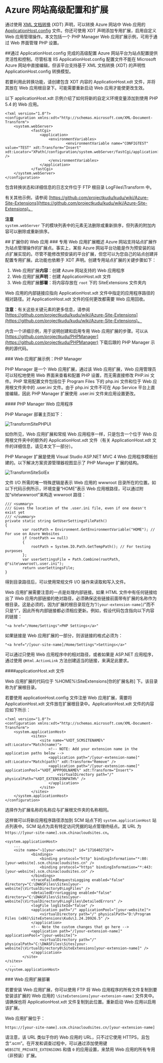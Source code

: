 <properties linkid="dev-net-transform-extend-site" urlDisplayName="Service Bus Topics" pageTitle="转换和扩展站点" metaKeywords="none" description="TBD" metaCanonical="" disqusComments="1" umbracoNaviHide="0" authors="timamm" writer="timamm" editor="mollybos" manager="paulettm" title="Transform and extend your site"/>
<tags
	ms.service="app-service-web"
	ms.date="09/16/2015"
	wacn.date=""/>

# Azure 网站高级配置和扩展

通过使用 [XML 文档转换](https://msdn.microsoft.com/zh-cn/library/dd465326.aspx) (XDT) 声明，可以转换 Azure 网站中 Web 应用的 [ApplicationHost.config](http://www.iis.net/learn/get-started/planning-your-iis-architecture/introduction-to-applicationhostconfig) 文件。你还可使用 XDT 声明添加专用扩展，启用自定义 Web 应用管理操作。本文包括一个 PHP Manager Web 应用扩展示例，可用于通过 Web 界面管理 PHP 设置。

##<a id="transform"></a>通过 ApplicationHost.config 完成的高级配置
Azure 网站平台为站点配置提供灵活性和控制。尽管标准 IIS ApplicationHost.config 配置文件不能在 Microsoft Azure 网站中直接编辑，但该平台支持基于 XML 文档转换 (XDT) 的声明性 ApplicationHost.config 转换模型。

若要利用此转换功能，请创建包含 XDT 内容的 ApplicationHost.xdt 文件，并将其放在 Web 应用根目录下。可能需要重新启动 Web 应用才能使更改生效。

以下 applicationHost.xdt 示例介绍了如何将新的自定义环境变量添加到使用 PHP 5.4 的 Web 应用。

	<?xml version="1.0"?> 
	<configuration xmlns:xdt="http://schemas.microsoft.com/XML-Document-Transform"> 
  		<system.webServer> 
    			<fastCgi>
      				<application>
         				<environmentVariables>
            					<environmentVariable name="CONFIGTEST" value="TEST" xdt:Transform="Insert" xdt:Locator="XPath(/configuration/system.webServer/fastCgi/application[contains(@fullPath,'5.4')]/environmentVariables)" />	
         				</environmentVariables>
      				</application>
    			</fastCgi> 
  		</system.webServer> 
	</configuration> 

 
包含转换状态和详细信息的日志文件位于 FTP 根目录 LogFiles\\Transform 中。

有关其他示例，请参阅 [https://github.com/projectkudu/kudu/wiki/Azure-Site-Extensions](https://github.com/projectkudu/kudu/wiki/Azure-Site-Extensions)。

**注意**<br />
`system.webServer` 下的模块列表中的元素无法删除或重新排序，但列表的附加内容可以删除或重新排序。


##<a id="extend"></a> 扩展你的 Web 应用
###<a id="overview"></a> 专用 Web 应用扩展概述
Azure 网站支持站点扩展作为站点管理操作的扩展点。事实上，某些 Azure 网站平台功能是作为预安装的站点扩展实现的。尽管不能修改预安装的平台扩展，但您可以为您自己的站点创建并配置专用扩展。此功能也依赖于 XDT 声明。创建专用站点扩展的关键步骤如下：

1. Web 应用扩展**内容**：创建 Azure 网站支持的 Web 应用程序
2. Web 应用扩展**声明**：创建 ApplicationHost.xdt 文件
3. Web 应用扩展**部署**：将内容存放在 `root` 下的 SiteExtensions 文件夹内

Web 应用的内部链接应指向 ApplicationHost.xdt 文件中指定的应用程序路径的相对路径。对 ApplicationHost.xdt 文件的任何更改都需要 Web 应用回收。

**注意**：有关这些关键元素的更多信息，请参阅 [https://github.com/projectkudu/kudu/wiki/Azure-Site-Extensions](https://github.com/projectkudu/kudu/wiki/Azure-Site-Extensions)。

内含一个详细示例，用于说明创建和启用专用 Web 应用扩展的步骤。可以从 [https://github.com/projectkudu/PHPManager](https://github.com/projectkudu/PHPManager) 下载后跟的 PHP Manager 示例的源代码。

###<a id="SiteSample"></a> Web 应用扩展示例：PHP Manager

PHP Manager 是一个 Web 应用扩展，通过该 Web 应用扩展，Web 应用管理员可以轻松地使用 Web 界面来查看和配置 PHP 设置，而无需直接修改 PHP.ini 文件。PHP 常用配置文件包括位于 Program Files 下的 php.ini 文件和位于 Web 应用根文件夹中的 .user.ini 文件。由于 php.ini 文件不可在 App Service 平台上直接编辑，因此 PHP Manager 扩展使用 .user.ini 文件来应用设置更改。

####<a id="PHPwebapp"></a> PHP Manager Web 应用程序

PHP Manager 部署主页如下：

![TransformSitePHPUI][TransformSitePHPUI]

如你所见，Web 应用扩展和常规 Web 应用程序一样，只是包含一个位于 Web 应用根文件夹中的额外的 ApplicationHost.xdt 文件（有关 ApplicationHost.xdt 文件的详细信息，请见本文下一部分）。

PHP Manager 扩展是使用 Visual Studio ASP.NET MVC 4 Web 应用程序模板创建的。以下解决方案资源管理器视图显示了 PHP Manager 扩展的结构。

![TransformSiteSolEx][TransformSiteSolEx]

文件 I/O 所需的唯一特殊逻辑是表示 Web 应用的 wwwroot 目录所在的位置。如以下代码示例所示，环境变量“HOME”表示 Web 应用根路径，可以通过附加“site\\wwwroot”来构造 wwwroot 路径：

	/// <summary>
	/// Gives the location of the .user.ini file, even if one doesn't exist yet
	/// </summary>
	private static string GetUserSettingsFilePath()
	{
    		var rootPath = Environment.GetEnvironmentVariable("HOME"); // For use on Azure Websites
    		if (rootPath == null)
    		{
        		rootPath = System.IO.Path.GetTempPath(); // For testing purposes
    		};
    		var userSettingsFile = Path.Combine(rootPath, @"site\wwwroot\.user.ini");
    		return userSettingsFile;
	} 


得到目录路径后，可以使用常规文件 I/O 操作来读取和写入文件。

Web 应用扩展需要注意的一点是处理内部链接。如果 HTML 文件中有任何链接给出了 Web 应用内部链接的绝对路径，必须确保这些链接前面带有扩展的名称作为根目录。这是必须的，因为扩展的根目录现在为“/`[your-extension-name]`/”而不只是“/”，因此所有内部链接都必须相应更新。例如，假设代码包含指向以下内容的链接：

`"<a href="/Home/Settings">PHP Settings</a>"`

如果链接是 Web 应用扩展的一部分，则该链接的格式必须为：

`"<a href="/[your-site-name]/Home/Settings">Settings</a>"`

可以通过只使用 Web 应用程序中的相对路径，或者如果是 ASP.NET 应用程序，通过使用 `@Html.ActionLink` 方法创建适当的链接，来满足此要求。

####<a id="XDT"></a>applicationHost.xdt 文件

Web 应用扩展的代码位于 %HOME%\\SiteExtensions[你的扩展名称] 下。该目录称为扩展根目录。

若要使用 applicationHost.config 文件注册 Web 应用扩展，需要将 ApplicationHost.xdt 文件放在扩展根目录中。ApplicationHost.xdt 文件的内容应如下所示：

	<?xml version="1.0"?>
	<configuration xmlns:xdt="http://schemas.microsoft.com/XML-Document-Transform">
  		<system.applicationHost>
    			<sites>
      				<site name="%XDT_SCMSITENAME%" xdt:Locator="Match(name)">
						<!-- NOTE: Add your extension name in the application paths below -->
        				<application path="/[your-extension-name]" xdt:Locator="Match(path)" xdt:Transform="Remove" />
        				<application path="/[your-extension-name]" applicationPool="%XDT_APPPOOLNAME%" xdt:Transform="Insert">
          					<virtualDirectory path="/" physicalPath="%XDT_EXTENSIONPATH%" />
        				</application>
      				</site>
    			</sites>
  		</system.applicationHost>
	</configuration>

选择作为扩展名称的名称应与扩展根文件夹的名称相同。

这样做可以将新应用程序路径添加到 SCM 站点下的 `system.applicationHost` 站点列表中。SCM 站点为具有特定访问凭据的站点管理终结点。其 URL 为 `https://[your-site-name].scm.chinacloudsites.cn`。

	<system.applicationHost>
  		...
  		<site name="~1[your-website]" id="1716402716">
      			<bindings>
        			<binding protocol="http" bindingInformation="*:80: [your-website].scm.chinacloudsites.cn" />
        			<binding protocol="https" bindingInformation="*:443: [your-website].scm.chinacloudsites.cn" />
      			</bindings>
      			<traceFailedRequestsLogging enabled="false" directory="C:\DWASFiles\Sites[your-website]\VirtualDirectory0\LogFiles" />
      			<detailedErrorLogging enabled="false" directory="C:\DWASFiles\Sites[your-website]\VirtualDirectory0\LogFiles\DetailedErrors" />
      			<logFile logSiteId="false" />
      			<application path="/" applicationPool="[your-website]">
        			<virtualDirectory path="/" physicalPath="D:\Program Files (x86)\SiteExtensions\Kudu\1.24.20926.5" />
      			</application>
				<!-- Note the custom changes that go here -->
      			<application path="/[your-extension-name]" applicationPool="[your-website]">
        			<virtualDirectory path="/" physicalPath="C:\DWASFiles\Sites[your-website]\VirtualDirectory0\SiteExtensions[your-extension-name]" />
      			</application>
    		</site>
  	</sites>
	  ...
	</system.applicationHost>

###<a id="deploy"></a> Web 应用扩展部署

若要安装 Web 应用扩展，你可以使用 FTP 将 Web 应用程序的所有文件复制到要安装该扩展的 Web 应用的 `\SiteExtensions[your-extension-name]` 文件夹中。请确保也将 ApplicationHost.xdt 文件复制到此位置。重新启动 Web 应用以启用该扩展。

Web 应用扩展位于：


`https://[your-site-name].scm.chinacloudsites.cn/[your-extension-name]`

请注意，该 URL 类似于你的 Web 应用的 URL，只不过它使用 HTTPS，且包含“.scm”。在开发和调查过程中，可以通过添加使用键 `WEBSITE_PRIVATE_EXTENSIONS` 和值 `0` 的应用设置，来禁用 Web 应用的所有专用（非预装）扩展。


<!-- IMAGES -->
[TransformSitePHPUI]: ./media/web-sites-transform-extend/TransformSitePHPUI.png
[TransformSiteSolEx]: ./media/web-sites-transform-extend/TransformSiteSolEx.png

<!---HONumber=76-->
